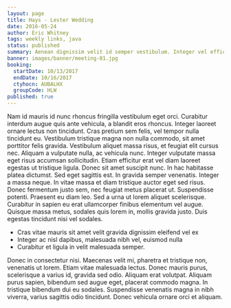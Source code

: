 ```yaml
---
layout: page
title: Hays - Lester Wedding
date: 2016-05-24
author: Eric Whitney
tags: weekly links, java
status: published
summary: Aenean dignissim velit id semper vestibulum. Integer vel efficitur enim.
banner: images/banner/meeting-01.jpg
booking:
  startDate: 10/13/2017
  endDate: 10/16/2017
  ctyhocn: AUBALHX
  groupCode: HLW
published: true
---
```

Nam id mauris id nunc rhoncus fringilla vestibulum eget orci. Curabitur interdum augue quis ante vehicula, a blandit eros rhoncus. Integer laoreet ornare lectus non tincidunt. Cras pretium sem felis, vel tempor nulla tincidunt eu. Vestibulum tristique magna non nulla commodo, sit amet porttitor felis gravida. Vestibulum aliquet massa risus, et feugiat elit cursus nec. Aliquam a vulputate nulla, ac vehicula nunc.
Integer vulputate massa eget risus accumsan sollicitudin. Etiam efficitur erat vel diam laoreet egestas ut tristique ligula. Donec sit amet suscipit nunc. In hac habitasse platea dictumst. Sed eget sagittis est. In gravida semper venenatis. Integer a massa neque. In vitae massa et diam tristique auctor eget sed risus. Donec fermentum justo sem, nec feugiat metus placerat ut. Suspendisse potenti. Praesent eu diam leo. Sed a urna ut lorem aliquet scelerisque. Curabitur in sapien eu erat ullamcorper finibus elementum vel augue. Quisque massa metus, sodales quis lorem in, mollis gravida justo. Duis egestas tincidunt nisi vel sodales.

* Cras vitae mauris sit amet velit gravida dignissim eleifend vel ex
* Integer ac nisl dapibus, malesuada nibh vel, euismod nulla
* Curabitur et ligula in velit malesuada semper.

Donec in consectetur nisi. Maecenas velit mi, pharetra et tristique non, venenatis ut lorem. Etiam vitae malesuada lectus. Donec mauris purus, scelerisque a varius id, gravida sed odio. Aliquam erat volutpat. Aliquam purus sapien, bibendum sed augue eget, placerat commodo magna. In tristique bibendum dui eu sodales. Suspendisse venenatis magna in nibh viverra, varius sagittis odio tincidunt. Donec vehicula ornare orci et aliquam.
